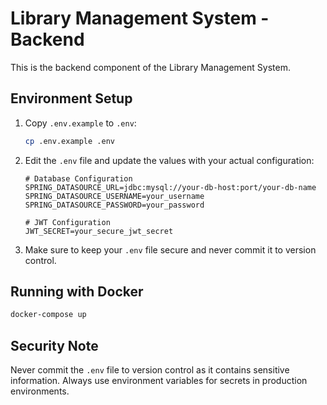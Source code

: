 # Library Management System - Backend

This is the backend component of the Library Management System.

## Environment Setup

1. Copy `.env.example` to `.env`:
   ```bash
   cp .env.example .env
   ```

2. Edit the `.env` file and update the values with your actual configuration:
   ```
   # Database Configuration
   SPRING_DATASOURCE_URL=jdbc:mysql://your-db-host:port/your-db-name
   SPRING_DATASOURCE_USERNAME=your_username
   SPRING_DATASOURCE_PASSWORD=your_password

   # JWT Configuration
   JWT_SECRET=your_secure_jwt_secret
   ```

3. Make sure to keep your `.env` file secure and never commit it to version control.

## Running with Docker

```bash
docker-compose up
```

## Security Note

Never commit the `.env` file to version control as it contains sensitive information. Always use environment variables for secrets in production environments.
